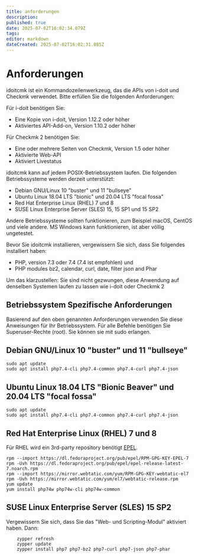 ```yaml
---
title: anforderungen
description: 
published: true
date: 2025-07-02T16:02:34.079Z
tags: 
editor: markdown
dateCreated: 2025-07-02T16:02:31.885Z
---
```


# Anforderungen

idoitcmk ist ein Kommandozeilenwerkzeug, das die APIs von i-doit und Checkmk verwendet. Bitte erfüllen Sie die folgenden Anforderungen:

Für i-doit benötigen Sie:

*   Eine Kopie von i-doit, Version 1.12.2 oder höher
*   Aktiviertes API-Add-on, Version 1.10.2 oder höher

Für Checkmk 2 benötigen Sie:

*   Eine oder mehrere Seiten von Checkmk, Version 1.5 oder höher
*   Aktivierte Web-API
*   Aktiviert Livestatus

idoitcmk kann auf jedem POSIX-Betriebssystem laufen. Die folgenden Betriebssysteme werden derzeit unterstützt:

*   Debian GNU/Linux 10 "buster" und 11 "bullseye"
*   Ubuntu Linux 18.04 LTS "bionic" und 20.04 LTS "focal fossa"
*   Red Hat Enterprise Linux (RHEL) 7 und 8
*   SUSE Linux Enterprise Server (SLES) 15, 15 SP1 und 15 SP2

Andere Betriebssysteme sollten funktionieren, zum Beispiel macOS, CentOS und viele andere. MS Windows kann funktionieren, ist aber völlig ungetestet.

Bevor Sie idoitcmk installieren, vergewissern Sie sich, dass Sie folgendes installiert haben:

*   PHP, version 7.3 oder 7.4 (7.4 ist empfohlen) und
*   PHP modules bz2, calendar, curl, date, filter json and Phar

Um das klarzustellen: Sie sind nicht gezwungen, diese Anwendung auf denselben Systemen laufen zu lassen wie i-doit oder Checkmk 2

## Betriebssystem Spezifische Anforderungen

Basierend auf den oben genannten Anforderungen verwenden Sie diese Anweisungen für Ihr Betriebssystem. Für alle Befehle benötigen Sie Superuser-Rechte (root). Sie können sie mit sudo erlangen.

## Debian GNU/Linux 10 "buster" und 11 "bullseye"

```shell
sudo apt update
sudo apt install php7.4-cli php7.4-common php7.4-curl php7.4-json
```

## Ubuntu Linux 18.04 LTS "Bionic Beaver" und 20.04 LTS "focal fossa"

```shell
sudo apt update
sudo apt install php7.4-cli php7.4-common php7.4-curl php7.4-json
```

## Red Hat Enterprise Linux (RHEL) 7 und 8

Für RHEL wird ein 3rd-party repository benötigt [EPEL](https://www.redhat.com/en/blog/whats-epel-and-how-do-i-use-it).

```shell
rpm --import https://dl.fedoraproject.org/pub/epel/RPM-GPG-KEY-EPEL-7
rpm -Uvh https://dl.fedoraproject.org/pub/epel/epel-release-latest-7.noarch.rpm
rpm --import https://mirror.webtatic.com/yum/RPM-GPG-KEY-webtatic-el7
rpm -Uvh https://mirror.webtatic.com/yum/el7/webtatic-release.rpm
yum update
yum install php74w php74w-cli php74w-common
```

## SUSE Linux Enterprise Server (SLES) 15 SP2

Vergewissern Sie sich, dass Sie das "Web- und Scripting-Modul" aktiviert haben. Dann:

```shell
    zypper refresh
    zypper update
    zypper install php7 php7-bz2 php7-curl php7-json php7-phar
```
